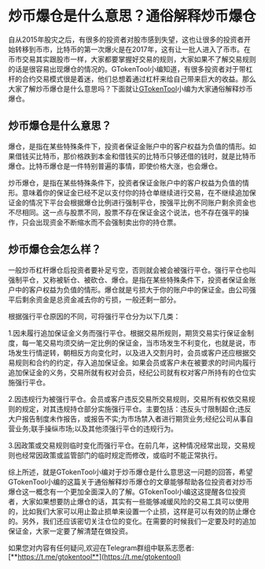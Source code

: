 # 炒币爆仓是什么意思？通俗解释炒币爆仓

自从2015年股灾之后，有很多的投资者对股市感到失望，这也让很多的投资者开始转移到币市，比特币的第一次爆火是在2017年，这有让一批人进入了币市。在币市交易其实跟股市一样，大家都要掌握好交易的规则，大家如果不了解交易规则的话是很容易出现爆仓的情况的。GTokenTool小编知道，有很多投资者对于带杠杆的合约交易模式很是着迷，他们总想着通过杠杆来给自己带来巨大的收益。那么大家了解炒币爆仓是什么意思吗？下面就让[GTokenTool](https://docs.gtokentool.com)小编为大家通俗解释炒币爆仓。

## 炒币爆仓是什么意思？

爆仓，是指在某些特殊条件下，投资者保证金账户中的客户权益为负值的情形。如果借钱买比特币，那价格跌到本金和借钱买的比特币只够还借的钱时，就是比特币爆仓。比特币爆仓是一件特别普遍的事情，即使价格大涨，也会爆仓。

炒币爆仓，是指在某些特殊条件下，投资者保证金账户中的客户权益为负值的情形。意味着你的保证金已经不足以支付你的持仓单继续进行交易，在不继续追加保证金的情况下平台会根据爆仓比例进行强制平仓，按强平比例不同账户剩余资金也不尽相同。这一点与股票不同，股票不存在保证金这个说法，也不存在强平的操作，只会出现资金不断缩水而不会强制卖出你的持仓票。

## 炒币爆仓会怎么样？

一般炒币杠杆爆仓后投资者要补足亏空，否则就会被会被强行平仓。强行平仓也叫强制平仓，又称被斩仓、被砍仓、爆仓。是指在某些特殊条件下，投资者保证金账户中的客户权益为负值的情形。爆仓就是亏损大于你的账户中的保证金。由公司强平后剩余资金是总资金减去你的亏损，一般还剩一部分。

根据强行平仓原因的不同，可将强行平仓分为以下几类：

1.因未履行追加保证金义务而强行平仓。根据交易所规则，期货交易实行保证金制度，每一笔交易均须交纳一定比例的保证金，当市场发生不利变化，也就是说，市场发生行情逆转，朝相反方向变化时，以及进入交割月时，会员或客户还应根据交易规则和合约的约定，存入追加保证金。如果会员或客户未在被要求的时间内履行追加保证金的义务，交易所就有权对会员，经纪公司就有权对客户所持有的仓位实施强行平仓。

2.因违规行为被强行平仓。会员或客户违反交易所交易规则，交易所有权依交易规则的规定，对其违规持仓部分实施强行平仓。主要包括：违反头寸限制超仓;违反大户报告制度未作报告，或报告不实;为市场禁入者进行期货业务;经纪公司从事自营业务;联手操纵市场;以及其他须强行平仓的违规行为。

3.因政策或交易规则临时变化而强行平仓。在前几年，这种情况经常出现，交易规则也经常因政策或监管部门的临时规定而修改，或临时不能正常执行。

综上所述，就是GTokenTool小编对于炒币爆仓是什么意思这一问题的回答，希望GTokenTool小编的这篇关于通俗解释炒币爆仓的文章能够帮助各位投资者对炒币爆仓这一概念有一个更加全面深入的了解。GTokenTool小编这这提醒各位投资者，大家如果想要防止爆仓的话，其实有一些能够减缓风险的交易工具可以使用的，比如我们大家可以用止盈止损单来设置一个止损，这样是可以有效的防止爆仓的。另外，我们还应该密切关注仓位的变化。在需要的时候我们一定要及时的追加保证金，大家一定要了解清楚在做投资。

如果您对内容有任何疑问,欢迎在Telegram群组中联系志愿者: [**https://t.me/gtokentool**](https://t.me/gtokentool)
